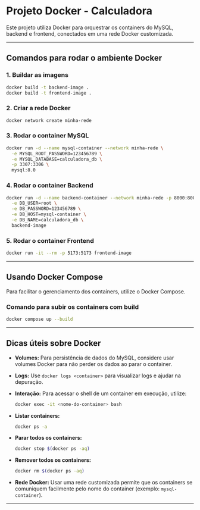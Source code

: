 # Projeto Docker - Calculadora

Este projeto utiliza Docker para orquestrar os containers do MySQL, backend e frontend, conectados em uma rede Docker customizada.

---

## Comandos para rodar o ambiente Docker
### 1. Buildar as imagens
```bash
docker build -t backend-image .
docker build -t frontend-image .
```

### 2. Criar a rede Docker

```bash
docker network create minha-rede
```

### 3. Rodar o container MySQL

```bash
docker run -d --name mysql-container --network minha-rede \
  -e MYSQL_ROOT_PASSWORD=123456789 \
  -e MYSQL_DATABASE=calculadora_db \
  -p 3307:3306 \
  mysql:8.0
```

### 4. Rodar o container Backend

```bash
docker run -d --name backend-container --network minha-rede -p 8000:8000 \
  -e DB_USER=root \
  -e DB_PASSWORD=123456789 \
  -e DB_HOST=mysql-container \
  -e DB_NAME=calculadora_db \
  backend-image
```

### 5. Rodar o container Frontend

```bash
docker run -it --rm -p 5173:5173 frontend-image
```

---

## Usando Docker Compose

Para facilitar o gerenciamento dos containers, utilize o Docker Compose. 

### Comando para subir os containers com build

```bash
docker compose up --build
```

---

## Dicas úteis sobre Docker

- **Volumes:** Para persistência de dados do MySQL, considere usar volumes Docker para não perder os dados ao parar o container.
- **Logs:** Use `docker logs <container>` para visualizar logs e ajudar na depuração.
- **Interação:** Para acessar o shell de um container em execução, utilize:

  ```bash
  docker exec -it <nome-do-container> bash
  ```
- **Listar containers:**

  ```bash
  docker ps -a
  ```
- **Parar todos os containers:**

  ```bash
  docker stop $(docker ps -aq)
  ```
- **Remover todos os containers:**

  ```bash
  docker rm $(docker ps -aq)
  ```
- **Rede Docker:** Usar uma rede customizada permite que os containers se comuniquem facilmente pelo nome do container (exemplo: `mysql-container`).

---
